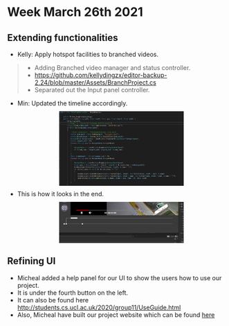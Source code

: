 # Week March 26th 2021

## Extending functionalities
- Kelly: Apply hotspot facilities to branched videos.
> - Adding Branched video manager and status controller.
> - https://github.com/kellydingzx/editor-backup-2.24/blob/master/Assets/BranchProject.cs 
> - Separated out the Input panel controller.
- Min: Updated the timeline accordingly.
<a href="/images/leen.PNG"><img src="/images/leen.PNG" style="max-width: 60%; display: block; margin: 10px auto;"></a> 
- This is how it looks in the end.
<a href="/images/recurrr.PNG"><img src="/images/recurrr.PNG" style="max-width: 60%; display: block; margin: 10px auto;"></a> 

## Refining UI
- Micheal added a help panel for our UI to show the users how to use our project.
- It is under the fourth button on the left.
- It can also be found here http://students.cs.ucl.ac.uk/2020/group11/UseGuide.html 
- Also, Micheal have built our project website which can be found [here](http://students.cs.ucl.ac.uk/2020/group11/index.html)
